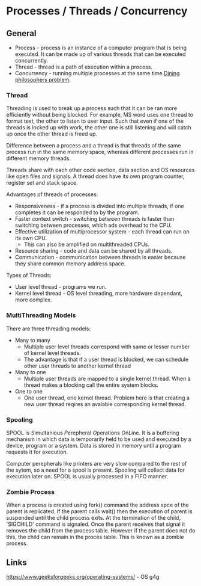 # Processes / Threads / Concurrency
## General
* Process - process is an instance of a computer program that is being executed. It can be made up
of various threads that can be executed concurrently.
* Thread - thread is a path of execution within a process.
* Concurrency - running multiple processes at the same time.[Dining philosophers problem](https://en.wikipedia.org/wiki/Dining_philosophers_problem).

### Thread
Threading is used to break up a process such that it can be ran more efficiently without being
blocked.  For example, MS word uses one thread to format text, the other to listen to user input.
Such that even if one of the threads is locked up with work, the other one is still listening and
will catch up once the other thread is freed up.

Difference between a process and a thread is that threads of the same process run in the same 
memory space, whereas different processes run in different memory threads.

Threads share with each other code section, data section and OS resources like open files and 
signals. A thread does have its own program counter, register set and stack space.

Advantages of threads of processes:
* Responsiveness - if a process is divided into multiple threads, if one completes it can be
  responded to by the program.
* Faster context switch - switching between threads is faster than switching between processes, which
  ads overhead to the CPU.
* Effective utilization of multiprocessor system - each thread can run on its own CPU.
  * This can also be amplified on multithreaded CPUs.
* Resource sharing - code and data can be shared by all threads.
* Communication - communication between threads is easier because they share common memory address
  space.

Types of Threads:
* User level thread - programs we run.
* Kernel level thread - OS level threading, more hardware dependant, more complex.

### MultiThreading Models
There are three threading models:
* Many to many
  * Multiple user level threads correspond with same or lesser number of kernel level threads.
  * The advantage is that if a user thread is blocked, we can schedule other user threads to another
    kernel thread
* Many to one
  * Multiple user threads are mapped to a single kernel thread. When a thread makes a blocking call
    the entire system blocks.
* One to one
  * One user thread, one kernel thread. Problem here is that creating a new user thread reqires an 
    avalable corresponding kernel thread.



### Spooling
SPOOL is *S*imultanious *P*erepheral *O*perations *O*n*L*ine. It is a buffering mechanism in which
data is temporarily held to be used and executed by a device, program or a system. Data is stored
in memory until a program requests it for execution.

Computer perepherals like printers are very slow compared to the rest of the sytem, so a need for 
a spool is present. Spooling will collect data for execution later on. SPOOL is usually processed in
a FIFO manner.



### Zombie Process
When a process is created using fork() command the address spce of the parent is replicated. If the
parent calls wait() then the execution of parent is suspended until the child process exits. At the
termination of the child, 'SIGCHILD' command is signaled. Once the parent receives that signal it
removes the child from the process table. However if the parent does not do this, the child can 
remain in the proces table. This is known as a zombie process.

## Links
https://www.geeksforgeeks.org/operating-systems/ - OS g4g